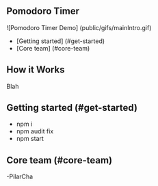 ## Pomodoro Timer

![Pomodoro Timer Demo] (public/gifs/mainIntro.gif)

- [Getting started] (#get-started)
- [Core team] (#core-team)

## How it Works

Blah

## Getting started (#get-started)

- npm i
- npm audit fix
- npm start

## Core team (#core-team)

-PilarCha
